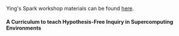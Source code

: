 
Ying's Spark workshop materials can be found [here](http://help.rc.ufl.edu).

#### A Curriculum to teach Hypothesis-Free Inquiry in Supercomputing Environments




